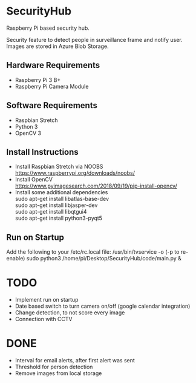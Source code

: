 # SecurityHub
Raspberry Pi based security hub.

Security feature to detect people in surveillance frame and notify user. Images are stored in Azure Blob Storage. 

## Hardware Requirements
- Raspberry Pi 3 B+
- Raspberry Pi Camera Module

## Software Requirements
- Raspbian Stretch
- Python 3
- OpenCV 3

## Install Instructions
- Install Raspbian Stretch via NOOBS  
https://www.raspberrypi.org/downloads/noobs/  
- Install OpenCV   
https://www.pyimagesearch.com/2018/09/19/pip-install-opencv/  
- Install some additional dependencies  
sudo apt-get install libatlas-base-dev  
sudo apt-get install libjasper-dev  
sudo apt-get install libqtgui4  
sudo apt-get install python3-pyqt5  

## Run on Startup
Add the following to your /etc/rc.local file:
/usr/bin/tvservice -o (-p to re-enable)
sudo python3 /home/pi/Desktop/SecurityHub/code/main.py &

# TODO
- Implement run on startup
- Date based switch to turn camera on/off (google calendar integration)
- Change detection, to not score every image
- Connection with CCTV
# DONE
- Interval for email alerts, after first alert was sent
- Threshold for person detection
- Remove images from local storage